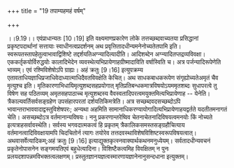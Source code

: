 +++
title = "19 तपाम्यहमहं वर्षम्"

+++
  
  
।।9.19।। एवंप्राधान्यतः \[10।19\] इति वक्ष्यमाणप्रकारेण लोके
तत्तच्छब्दवाच्यतया प्रसिद्धानां प्रकृष्टपदार्थानां सत्तायाः
स्वाधीनत्वप्रदर्शनम् अथ प्रवृत्तितादधीन्यमनेनोच्यतेतपामि इति।
स्वरूपतस्तापहेतुत्वाभावाद्विशिष्टे तद्दर्शयतिअग्न्यादित्यादीति।
आदिशब्देन अग्न्यादितप्तद्रव्यविवक्षा। एककर्तृकयोर्विरुद्धयोः कालादिभेदेन
व्यवस्थेत्यभिप्रायेणाहग्रीष्मादाविति वर्षास्विति च। अत्र
पर्जन्यादिरूपेणेति भाव्यम्। एवं रश्मिविशेषोऽपि ग्राह्यः। अहं क्रतुः
\[9।16\] इत्युपक्रम्य एतावताधियज्ञाधिप्रजाधिवेदाध्यात्माधिदैवतविवक्षेति
केचित्। अथ साधकबाधकरूपेण संगृह्योच्यतेअमृतं चैव मृत्युश्च इति।
मृतिकारणाभिधायिमृत्युशब्दसहप्रयोगात् मृतिप्रतिबन्धकमात्रविषयोऽयममृतशब्दः
सुधापरत्वे तु विषेण सह पठितव्यम् अमृतसहपाठाच्च मृत्युशब्दस्य
वैवस्वतादिपरत्वमयुक्तमित्यभिप्रायेणाह -- येनेति।
त्रैकाल्यवर्तिसर्वसङ्ग्रहेण उपसंहारपरतां दर्शयतिकिमत्रेति। अत्र
सच्छब्दवदसच्छब्दोऽपि भावान्तराभाववादाद्वस्तुविशेषपरः; अन्यथा अहमिति
सामानाधिकरण्यायोगादित्यभिप्रायेणाहयद्वर्तते यदतीतमनागतं चेति।
असच्छब्दोऽत्र वर्तमानान्यविषयः। ननु प्रकरणान्तरेष्विव
चेतनाचेतनादिविषयत्वमनयोः किं नोच्यते इत्यत्राहसर्वावस्थेति। सर्वस्य
भगवदात्मकत्वं हि प्रकृतम् त्रैकालिकसमस्तसङ्ग्रहौचित्याय
वर्तमानत्वादिविवक्षायामपि चिदचितोर्न त्यागः तयोरेव
तत्तदवस्थाविशेषविशिष्टस्वरूपविषयत्वात्। अथवासर्वेत्यादिकम्;अहं क्रतुः
\[9।16\] इत्याद्युक्तकृत्स्नवाक्यार्थकथनमनुध्येयम्। सर्वतादधीन्यवचनं
प्रकृतेनोपासनेन सङ्गमयतिएवं बहुधेत्यादिना। विशिष्टैकत्वमिह विवक्षितम् न
पुनः प्रलयदशापन्नमविभक्तत्वलक्षणम्।
प्रस्तुतज्ञानयज्ञत्वस्मारणायज्ञानेनानुसन्दधाना इत्युक्तम्।  
  
